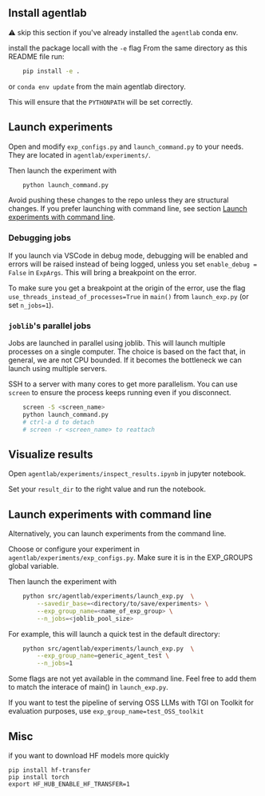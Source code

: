 ## Install agentlab

:warning: skip this section if you've already installed the `agentlab` conda env.

install the package locall with the `-e` flag
From the same directory as this README file run:

```bash
    pip install -e .
```

or `conda env update` from the main agentlab directory.

This will ensure that the `PYTHONPATH` will be set correctly.

## Launch experiments

Open and modify `exp_configs.py` and `launch_command.py` to your needs. They are
located in `agentlab/experiments/`.

Then launch the experiment with

```bash
    python launch_command.py
```

Avoid pushing these changes to the repo unless they are structural changes.
If you prefer launching with command line, see section [Launch experiments with command line](#launch-experiments-with-command-line).

### Debugging jobs

If you launch via VSCode in debug mode, debugging will be enabled and errors will be raised
instead of being logged, unless you set `enable_debug = False` in `ExpArgs`. This
will bring a breakpoint on the error.

To make sure you get a breakpoint at the origin of the error, use the flag
`use_threads_instead_of_processes=True` in `main()` from `launch_exp.py` (or set `n_jobs=1`).


### `joblib`'s parallel jobs
Jobs are launched in parallel using joblib. This will launch multiple processes
on a single computer. The choice is based on the fact that, in general, we are not CPU
bounded. If it becomes the bottleneck we can launch using multiple servers.

SSH to a server with many cores to get more parallelism. You can use `screen` to
ensure the process keeps running even if you disconnect.

```bash
    screen -S <screen_name>
    python launch_command.py
    # ctrl-a d to detach
    # screen -r <screen_name> to reattach
```

## Visualize results
Open `agentlab/experiments/inspect_results.ipynb` in jupyter notebook.

Set your `result_dir` to the right value and run the notebook.



## Launch experiments with command line
Alternatively, you can launch experiments from the command line.

Choose or configure your experiment in `agentlab/experiments/exp_configs.py`.
Make sure it is in the EXP_GROUPS global variable.

Then launch the experiment with

```bash
    python src/agentlab/experiments/launch_exp.py  \
        --savedir_base=<directory/to/save/experiments> \
        --exp_group_name=<name_of_exp_group> \
        --n_jobs=<joblib_pool_size>
```

For example, this will launch a quick test in the default directory:

```bash
    python src/agentlab/experiments/launch_exp.py  \
        --exp_group_name=generic_agent_test \
        --n_jobs=1
```

Some flags are not yet available in the command line. Feel free to add them to
match the interace of main() in `launch_exp.py`.

If you want to test the pipeline of serving OSS LLMs with TGI on Toolkit for evaluation purposes, use `exp_group_name=test_OSS_toolkit` 


## Misc

if you want to download HF models more quickly
```
pip install hf-transfer
pip install torch
export HF_HUB_ENABLE_HF_TRANSFER=1
```
